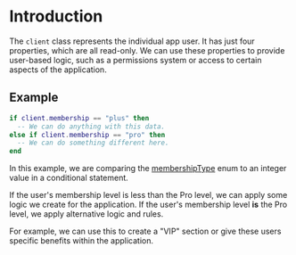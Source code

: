 # Introduction

The `client` class represents the individual app user. It has just four properties, which are all read-only. We can use these properties to provide user-based logic, such as a permissions system or access to certain aspects of the application.

## Example

```lua
if client.membership == "plus" then
  -- We can do anything with this data.
else if client.membership == "pro" then
  -- We can do something different here.
end
```

In this example, we are comparing the [membershipType](https://deviap.com/docs/enums/#membershipType) enum to an integer value in a conditional statement.

If the user's membership level is less than the Pro level, we can apply some logic we create for the application.
If the user's membership level **is** the Pro level, we apply alternative logic and rules.

For example, we can use this to create a "VIP" section or give these users specific benefits within the application.
